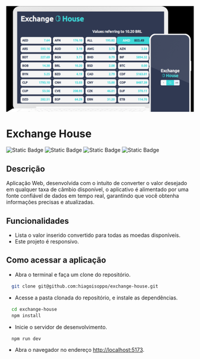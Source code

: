 <img src="/public/Preview.png" alt="Application Preview" />

# Exchange House

![Static Badge](https://img.shields.io/badge/ViteJs-4.3.9-yellow)
![Static Badge](https://img.shields.io/badge/SweetAlert2-11.7.5-purple)
![Static Badge](https://img.shields.io/badge/JavaScript-yellow)
![Static Badge](https://img.shields.io/badge/ExchangeRateApi-white)

## Descrição
Aplicação Web, desenvolvida com o intuito de converter o valor desejado em qualquer taxa de câmbio disponível, o aplicativo é alimentado por uma fonte confiável de dados em tempo real, garantindo que você obtenha informações precisas e atualizadas.

## Funcionalidades
- Lista o valor inserido convertido para todas as moedas disponíveis.
- Este projeto é responsivo.

## Como acessar a aplicação
  - Abra o terminal e faça um clone do repositório.
  ```bash
    git clone git@github.com:hiagoisoppo/exchange-house.git
  ```
  - Acesse a pasta clonada do repositório, e instale as dependências.
  ```bash
    cd exchange-house
    npm install
  ```
  - Inicie o servidor de desenvolvimento.
  ```bash
    npm run dev
  ```
  - Abra o navegador no endereço [http://localhost:5173](http://localhost:5173).

